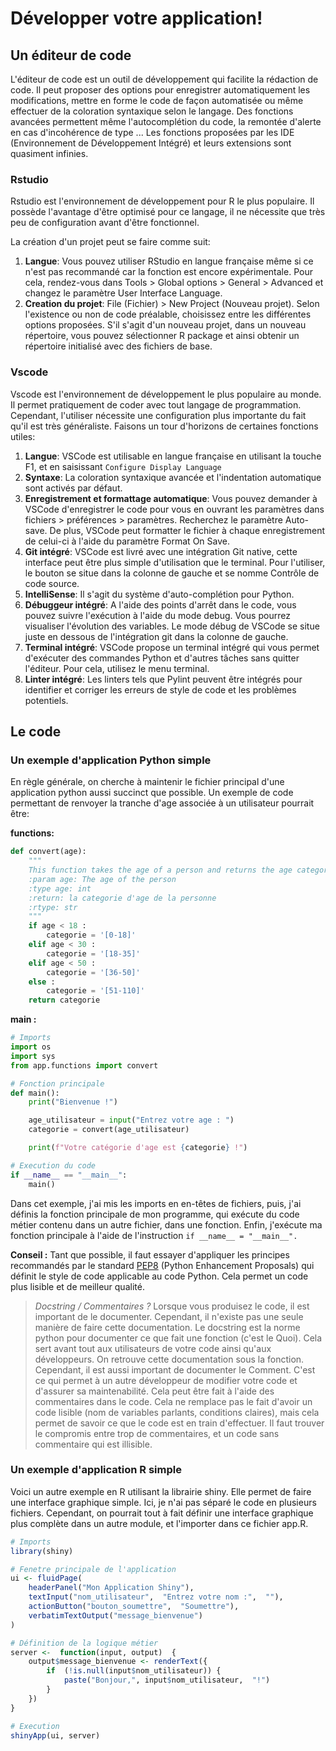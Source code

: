 # Développer votre application!

## Un éditeur de code

L'éditeur de code est un outil de développement qui facilite la rédaction de code. Il peut proposer des options pour enregistrer automatiquement les modifications, mettre en forme le code de façon automatisée ou même effectuer de la coloration syntaxique selon le langage. Des fonctions avancées permettent même l'autocomplétion du code, la remontée d'alerte en cas d'incohérence de type ... Les fonctions proposées par les IDE (Environnement de Développement Intégré) et leurs extensions sont quasiment infinies.

### Rstudio

Rstudio est l'environnement de développement pour R le plus populaire. Il possède l'avantage d'être optimisé pour ce langage, il ne nécessite que très peu de configuration avant d'être fonctionnel.

La création d'un projet peut se faire comme suit:

1. **Langue**: Vous pouvez utiliser RStudio en langue française même si ce n'est pas recommandé car la fonction est encore expérimentale. Pour cela, rendez-vous dans Tools > Global options > General > Advanced et changez le paramètre User Interface Language.
2. **Creation du projet**: File (Fichier) > New Project (Nouveau projet). Selon l'existence ou non de code préalable, choisissez entre les différentes options proposées. S'il s'agit d'un nouveau projet, dans un nouveau répertoire, vous pouvez sélectionner R package et ainsi obtenir un répertoire initialisé avec des fichiers de base.

### Vscode

Vscode est l'environnement de développement le plus populaire au monde. Il permet pratiquement de coder avec tout langage de programmation. Cependant, l'utiliser nécessite une configuration plus importante du fait qu'il est très généraliste. Faisons un tour d'horizons de certaines fonctions utiles:

1. **Langue**: VSCode est utilisable en langue française en utilisant la touche F1, et en saisissant `Configure Display Language`
2. **Syntaxe**: La coloration syntaxique avancée et l'indentation automatique sont activés par défaut.
3. **Enregistrement et formattage automatique**: Vous pouvez demander à VSCode d'enregistrer le code pour vous en ouvrant les paramètres dans fichiers > préférences > paramètres. Recherchez le paramètre Auto-save. De plus, VSCode peut formatter le fichier à chaque enregistrement de celui-ci à l'aide du paramètre Format On Save.
4. **Git intégré**: VSCode est livré avec une intégration Git native, cette interface peut être plus simple d'utilisation que le terminal. Pour l'utiliser, le bouton se situe dans la colonne de gauche et se nomme Contrôle de code source.
5. **IntelliSense**: Il s'agit du système d'auto-complétion pour Python.
6. **Débuggeur intégré**: A l'aide des points d'arrêt dans le code, vous pouvez suivre l'exécution à l'aide du mode debug. Vous pourrez visualiser l'évolution des variables. Le mode débug de VSCode se situe juste en dessous de l'intégration git dans la colonne de gauche.
7. **Terminal intégré**: VSCode propose un terminal intégré qui vous permet d'exécuter des commandes Python et d'autres tâches sans quitter l'éditeur. Pour cela, utilisez le menu terminal.
8. **Linter intégré**: Les linters tels que Pylint peuvent être intégrés pour identifier et corriger les erreurs de style de code et les problèmes potentiels.

## Le code

### Un exemple d'application Python simple

En règle générale, on cherche à maintenir le fichier principal d'une application python aussi succinct que possible.
Un exemple de code permettant de renvoyer la tranche d'age associée à un utilisateur pourrait être:

**functions:**

```python
def convert(age):
    """
    This function takes the age of a person and returns the age category it belongs to
    :param age: The age of the person
    :type age: int
    :return: la categorie d'age de la personne
    :rtype: str
    """
    if age < 18 :
        categorie = '[0-18]'
    elif age < 30 :
        categorie = '[18-35]'
    elif age < 50 :
        categorie = '[36-50]'
    else :
        categorie = '[51-110]'
    return categorie
```

**main :**

```python
# Imports
import os
import sys
from app.functions import convert

# Fonction principale
def main():
    print("Bienvenue !")

    age_utilisateur = input("Entrez votre age : ")
    categorie = convert(age_utilisateur)

    print(f"Votre catégorie d'age est {categorie} !")

# Execution du code
if __name__ == "__main__":
    main()
```

Dans cet exemple, j'ai mis les imports en en-têtes de fichiers, puis, j'ai définis la fonction principale de mon programme, qui exécute du code métier contenu dans un autre fichier, dans une fonction. Enfin, j'exécute ma fonction principale à l'aide de l'instruction `if __name__ = "__main__".`

**Conseil :** Tant que possible, il faut essayer d'appliquer les principes recommandés par le standard [PEP8](https://peps.python.org/pep-0008/) (Python Enhancement Proposals) qui définit le style de code applicable au code Python. Cela permet un code plus lisible et de meilleur qualité.

> _Docstring / Commentaires ?_
> Lorsque vous produisez le code, il est important de le documenter. Cependant, il n'existe pas une seule manière de faire cette documentation. Le docstring est la norme python pour documenter ce que fait une fonction (c'est le Quoi). Cela sert avant tout aux utilisateurs de votre code ainsi qu'aux développeurs. On retrouve cette documentation sous la fonction.
> Cependant, il est aussi important de documenter le Comment. C'est ce qui permet à un autre développeur de modifier votre code et d'assurer sa maintenabilité. Cela peut être fait à l'aide des commentaires dans le code. Cela ne remplace pas le fait d'avoir un code lisible (nom de variables parlants, conditions claires), mais cela permet de savoir ce que le code est en train d'effectuer. Il faut trouver le compromis entre trop de commentaires, et un code sans commentaire qui est illisible.

### Un exemple d'application R simple

Voici un autre exemple en R utilisant la librairie shiny. Elle permet de faire une interface graphique simple. Ici, je n'ai pas séparé le code en plusieurs fichiers. Cependant, on pourrait tout à fait définir une interface graphique plus complète dans un autre module, et l'importer dans ce fichier app.R.

```r
# Imports
library(shiny)

# Fenetre principale de l'application
ui <- fluidPage(
    headerPanel("Mon Application Shiny"),
    textInput("nom_utilisateur",  "Entrez votre nom :",  ""),
    actionButton("bouton_soumettre",  "Soumettre"),
    verbatimTextOutput("message_bienvenue")
)

# Définition de la logique métier
server <-  function(input, output)  {
    output$message_bienvenue <- renderText({
        if  (!is.null(input$nom_utilisateur)) {
            paste("Bonjour,", input$nom_utilisateur,  "!")
        }
    })
}

# Execution
shinyApp(ui, server)
```


